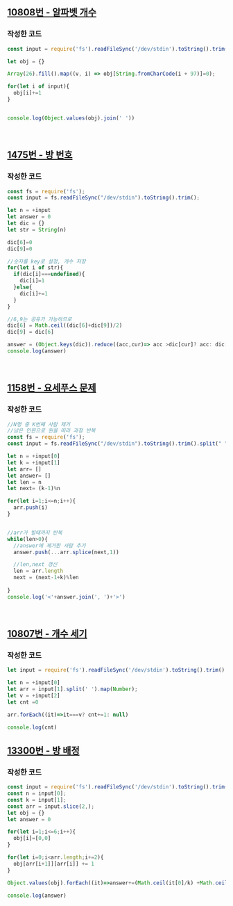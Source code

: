 [10808번 - 알파벳 개수](https://www.acmicpc.net/problem/10808)
---

### 작성한 코드

```javascript
const input = require('fs').readFileSync('/dev/stdin').toString().trim();

let obj = {}

Array(26).fill().map((v, i) => obj[String.fromCharCode(i + 97)]=0);

for(let i of input){
  obj[i]+=1
}


console.log(Object.values(obj).join(' '))
```

<br>

[1475번 - 방 번호](https://www.acmicpc.net/problem/1475)
---
### 작성한 코드

```javascript
const fs = require('fs');
const input = fs.readFileSync("/dev/stdin").toString().trim();

let n = +input
let answer = 0
let dic = {}
let str = String(n)

dic[6]=0
dic[9]=0

//숫자를 key로 설정, 개수 저장
for(let i of str){
  if(dic[i]===undefined){
    dic[i]=1
  }else{
    dic[i]+=1
  }  
}

//6,9는 공유가 가능하므로 
dic[6] = Math.ceil((dic[6]+dic[9])/2)
dic[9] = dic[6]

answer = (Object.keys(dic)).reduce((acc,cur)=> acc >dic[cur]? acc: dic[cur],0)
console.log(answer)
```

<br>

[1158번 - 요세푸스 문제](https://www.acmicpc.net/problem/1158)
---
### 작성한 코드

```javascript
//N명 중 K번째 사람 제거
//남은 인원으로 원을 따라 과정 반복
const fs = require('fs');
const input = fs.readFileSync("/dev/stdin").toString().trim().split(" ");

let n = +input[0]
let k = +input[1]
let arr= []
let answer= []
let len = n
let next= (k-1)%n

for(let i=1;i<=n;i++){
  arr.push(i)
}


//arr가 빌때까지 반복
while(len>0){
  //answer에 제거한 사람 추가
  answer.push(...arr.splice(next,1))

  //len,next 갱신
  len = arr.length
  next = (next-1+k)%len
  
}
console.log('<'+answer.join(', ')+'>')
```
<br>

[10807번 - 개수 세기](https://www.acmicpc.net/problem/10807)
---

### 작성한 코드

```javascript
let input = require('fs').readFileSync('/dev/stdin').toString().trim().split('\n');

let n = +input[0]
let arr = input[1].split(' ').map(Number);
let v = +input[2]
let cnt =0 

arr.forEach((it)=>it===v? cnt+=1: null)

console.log(cnt)
```

[13300번 - 방 배정](https://www.acmicpc.net/problem/13300)
---
### 작성한 코드

```javascript
const input = require('fs').readFileSync('/dev/stdin').toString().trim().split(/\s/);
const n = input[0];
const k = input[1];
const arr = input.slice(2,);
let obj = {}
let answer = 0

for(let i=1;i<=6;i++){
  obj[i]=[0,0]
}

for(let i=0;i<arr.length;i+=2){
  obj[arr[i+1]][arr[i]] += 1
}

Object.values(obj).forEach((it)=>answer+=(Math.ceil(it[0]/k) +Math.ceil(it[1]/k) ))

console.log(answer)
```

